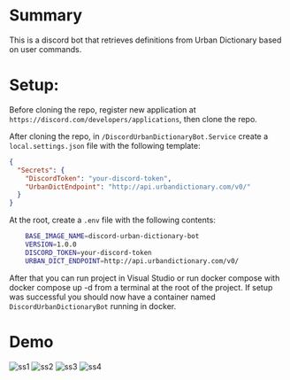 # Summary
This is a discord bot that retrieves definitions from Urban Dictionary based on user commands.

# Setup:
Before cloning the repo, register new application at `https://discord.com/developers/applications`, then clone the repo.

After cloning the repo, in `/DiscordUrbanDictionaryBot.Service` create a `local.settings.json` file with the following template:
```json
{
  "Secrets": {
    "DiscordToken": "your-discord-token",
    "UrbanDictEndpoint": "http://api.urbandictionary.com/v0/"
  }
}
```

At the root, create a `.env` file with the following contents:
```bash
    BASE_IMAGE_NAME=discord-urban-dictionary-bot
    VERSION=1.0.0
    DISCORD_TOKEN=your-discord-token
    URBAN_DICT_ENDPOINT=http://api.urbandictionary.com/v0/
```

After that you can run project in Visual Studio or run docker compose with docker compose up -d from a terminal at the root of the project.
If setup was successful you should now have a container named `DiscordUrbanDictionaryBot` running in docker.

# Demo
![ss1](https://github.com/duszakpawel/discord-urban-dictionary-bot/assets/17085237/758c0a6e-6f0e-4fc2-8ce7-46032345b62a)
![ss2](https://github.com/duszakpawel/discord-urban-dictionary-bot/assets/17085237/83a3b44d-e65b-4fba-8e75-8979dc79a488)
![ss3](https://github.com/duszakpawel/discord-urban-dictionary-bot/assets/17085237/45668032-16f4-4ffd-b666-0a5ee27f72fc)
![ss4](https://github.com/duszakpawel/discord-urban-dictionary-bot/assets/17085237/80ad0f9e-5243-4812-9a65-224b69cd0e16)



